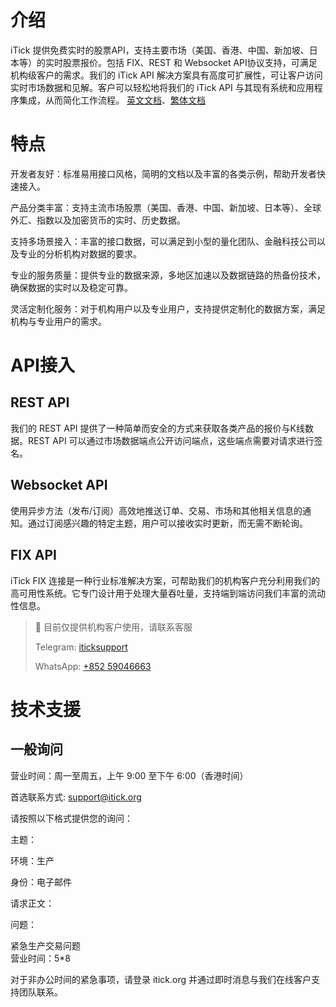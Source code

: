 # 介绍

iTick 提供免费实时的股票API，支持主要市场（美国、香港、中国、新加坡、日本等）的实时股票报价。包括 FIX、REST 和 Websocket API协议支持，可满足机构级客户的需求。我们的 iTick API 解决方案具有高度可扩展性，可让客户访问实时市场数据和见解。客户可以轻松地将我们的 iTick API 与其现有系统和应用程序集成，从而简化工作流程。 [英文文档](https://docs.itick.org)、[繁体文档](https://docs.itick.org)

# 特点

开发者友好：标准易用接口风格，简明的文档以及丰富的各类示例，帮助开发者快速接入。

产品分类丰富：支持主流市场股票（美国、香港、中国、新加坡、日本等）、全球外汇、指数以及加密货币的实时、历史数据。

支持多场景接入：丰富的接口数据，可以满足到小型的量化团队、金融科技公司以及专业的分析机构对数据的要求。

专业的服务质量：提供专业的数据来源，多地区加速以及数据链路的热备份技术，确保数据的实时以及稳定可靠。

灵活定制化服务：对于机构用户以及专业用户，支持提供定制化的数据方案，满足机构与专业用户的需求。

# API接入



## REST API

我们的 REST API 提供了一种简单而安全的方式来获取各类产品的报价与K线数据。REST API 可以通过市场数据端点公开访问端点，这些端点需要对请求进行签名。

## Websocket API

使用异步方法（发布/订阅）高效地推送订单、交易、市场和其他相关信息的通知。通过订阅感兴趣的特定主题，用户可以接收实时更新，而无需不断轮询。

## FIX API

iTick FIX 连接是一种行业标准解决方案，可帮助我们的机构客户充分利用我们的高可用性系统。它专门设计用于处理大量吞吐量，支持端到端访问我们丰富的流动性信息。

> 📘 目前仅提供机构客户使用，请联系客服
>
> Telegram:  [iticksupport](https://t.me/iticksupport)
>
> WhatsApp: [+852 59046663](https://wa.me/85259046663)

# 技术支援

## 一般询问

营业时间：周一至周五，上午 9:00 至下午 6:00（香港时间）

首选联系方式: [support@itick.org](support@itick.org)

请按照以下格式提供您的询问：

主题：

环境：生产

身份：电子邮件

请求正文：

问题：

紧急生产交易问题  
营业时间：5\*8

对于非办公时间的紧急事项，请登录 itick.org 并通过即时消息与我们在线客户支持团队联系。
